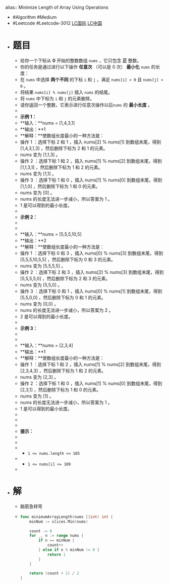alias:: Minimize Length of Array Using Operations
- #Algorithm #Medium
- #Leetcode #Leetcode-3012 [LC国际](https://leetcode.com/problems/minimize-length-of-array-using-operations/) [LC中国](https://leetcode.cn/problems/minimize-length-of-array-using-operations/)
- # 题目
	- 给你一个下标从 **0** 开始的整数数组 `nums` ，它只包含 **正** 整数。
	- 你的任务是通过进行以下操作 **任意次** （可以是 0 次） **最小化** `nums` 的长度：
	- 在 `nums` 中选择 **两个不同** 的下标 `i` 和 `j` ，满足 `nums[i] > 0` 且 `nums[j] > 0` 。
	- 将结果 `nums[i] % nums[j]` 插入 `nums` 的结尾。
	- 将 `nums` 中下标为 `i` 和 `j` 的元素删除。
	- 请你返回一个整数，它表示进行任意次操作以后`nums` 的 **最小长度** 。
	-
	- **示例 1：**
	- **输入：**nums = [1,4,3,1]
	- **输出：**1
	- **解释：**使数组长度最小的一种方法是：
	- 操作 1 ：选择下标 2 和 1 ，插入 nums[2] % nums[1] 到数组末尾，得到 [1,4,3,1,3] ，然后删除下标为 2 和 1 的元素。
	- nums 变为 [1,1,3] 。
	- 操作 2 ：选择下标 1 和 2 ，插入 nums[1] % nums[2] 到数组末尾，得到 [1,1,3,1] ，然后删除下标为 1 和 2 的元素。
	- nums 变为 [1,1] 。
	- 操作 3 ：选择下标 1 和 0 ，插入 nums[1] % nums[0] 到数组末尾，得到 [1,1,0] ，然后删除下标为 1 和 0 的元素。
	- nums 变为 [0] 。
	- nums 的长度无法进一步减小，所以答案为 1 。
	- 1 是可以得到的最小长度。
	-
	- **示例 2：**
	-
	-
	- **输入：**nums = [5,5,5,10,5]
	- **输出：**2
	- **解释：**使数组长度最小的一种方法是：
	- 操作 1 ：选择下标 0 和 3 ，插入 nums[0] % nums[3] 到数组末尾，得到 [5,5,5,10,5,5] ，然后删除下标为 0 和 3 的元素。
	- nums 变为 [5,5,5,5] 。
	- 操作 2 ：选择下标 2 和 3 ，插入 nums[2] % nums[3] 到数组末尾，得到 [5,5,5,5,0] ，然后删除下标为 2 和 3 的元素。
	- nums 变为 [5,5,0] 。
	- 操作 3 ：选择下标 0 和 1 ，插入 nums[0] % nums[1] 到数组末尾，得到 [5,5,0,0] ，然后删除下标为 0 和 1 的元素。
	- nums 变为 [0,0] 。
	- nums 的长度无法进一步减小，所以答案为 2 。
	- 2 是可以得到的最小长度。
	-
	- **示例 3：**
	-
	-
	- **输入：**nums = [2,3,4]
	- **输出：**1
	- **解释：**使数组长度最小的一种方法是：
	- 操作 1 ：选择下标 1 和 2 ，插入 nums[1] % nums[2] 到数组末尾，得到 [2,3,4,3] ，然后删除下标为 1 和 2 的元素。
	- nums 变为 [2,3] 。
	- 操作 2 ：选择下标 1 和 0 ，插入 nums[1] % nums[0] 到数组末尾，得到 [2,3,1] ，然后删除下标为 1 和 0 的元素。
	- nums 变为 [1] 。
	- nums 的长度无法进一步减小，所以答案为 1 。
	- 1 是可以得到的最小长度。
	-
	-
	-
	- **提示：**
	-
	-
	- - `1 <= nums.length <= 105`
	- - `1 <= nums[i] <= 109`
	-
- # 解
	- 脑筋急转弯
	- ```go
	  func minimumArrayLength(nums []int) int {
	      minNum := slices.Min(nums)
	      
	      count := 0
	      for _, n := range nums {
	          if n == minNum {
	              count++
	          } else if n % minNum != 0 {
	              return 1
	          }
	      }
	      
	      return (count + 1) / 2
	  }
	  ```